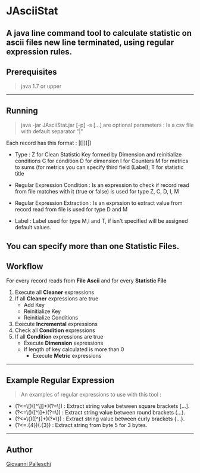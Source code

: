 # JAsciiStat
A java line command tool to calculate statistic on ascii files new line terminated, using regular expression rules.
---
## Prerequisites
>   java 1.7 or upper
---
## Running
>   java -jar JAsciiStat.jar <File Ascii> [-p<separator char File Statistic>] -s<File Name Statistic>
[...] are optional parameters
<File Name Statistic>       :   Is a csv file with default separator "|" 

Each record has this format : <Type>|<Regular Expression Condition>[|<Regular Expression Extraction>][|<Label>]

- Type                            : Z for Clean Statistic Key formed by Dimension and reinitialize conditions 
                                    C for condition
                                    D for dimension
                                    I for Counters
                                    M for metrics to sums (for metrics you can specify third field (Label);
                                    T for statistic title 

- Regular Expression Condition  : Is an expression to check if record read from file matches with it (true or false) is used for type Z, C, D, I, M
- Regular Expression Extraction : Is an exprssion to extract value from record read from file is used for type D and M
- Label                         : Label used for type M,I and T, if isn't specified will be assigned default values.

You can specify more than one **Statistic Files**.
---
## Workflow
For every record reads from **File Ascii** and for every **Statistic File** 

1. Execute all **Cleaner** expressions
2. If all **Cleaner** expressions are true 
    - Add Key
    - Reinitialize Key
    - Reinitialize Conditions
3. Execute **Incremental** expressions
4. Check all **Condition** expressions
5. If all **Condition** expressions are true
    - Execute **Dimension** expressions
    - If length of key calculated is more than 0
        * Execute **Metric** expressions
---
## Example Regular Expression
>   An examples of regular expressions to use with this tool :

- (?<=\\[)([^\\]]+)(?=\\])    : Extract string value between square brackets [...].
- (?<=\\()([^)]+)(?=\\))      : Extract string value between round brackets (...).
- (?<=\\{)([^}]+)(?=\\})      : Extract string value between curly brackets {...}.
- (?<=.{4})(.{3})             : Extract string from byte 5 for 3 bytes.
---
## Author
[Giovanni Palleschi](https://github.com/gpalleschi "GitHub")